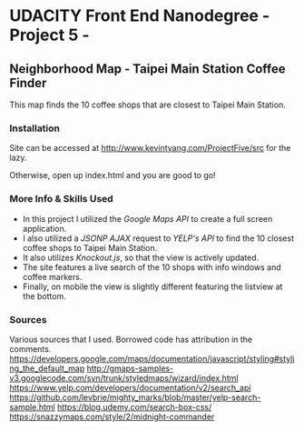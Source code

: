 # UDACITY Front End Nanodegree - Project 5 -
## Neighborhood Map - Taipei Main Station Coffee Finder
This map finds the 10 coffee shops that are closest to Taipei Main Station.

### Installation
Site can be accessed at http://www.kevintyang.com/ProjectFive/src for the lazy.

Otherwise, open up index.html and you are good to go!

### More Info & Skills Used
* In this project I utilized the *Google Maps API* to create a full screen application.
* I also utilized a *JSONP AJAX* request to *YELP's API* to find the 10 closest coffee shops to Taipei Main Station.
* It also utilizes *Knockout.js*, so that the view is actively updated.
* The site features a live search of the 10 shops with info windows and coffee markers.
* Finally, on mobile the view is slightly different featuring the listview at the bottom.

### Sources

Various sources that I used. Borrowed code has attribution in the comments.
https://developers.google.com/maps/documentation/javascript/styling#styling_the_default_map
http://gmaps-samples-v3.googlecode.com/svn/trunk/styledmaps/wizard/index.html
https://www.yelp.com/developers/documentation/v2/search_api
https://github.com/levbrie/mighty_marks/blob/master/yelp-search-sample.html
https://blog.udemy.com/search-box-css/
https://snazzymaps.com/style/2/midnight-commander